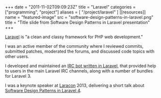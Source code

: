 +++
date = "2011-11-02T09:09:23Z"
title = "Laravel"
categories = ["programming", "project"]
aliases = [
  "/project/laravel"
]
[[resources]]
  name = "featured-image"
  src = "software-design-patterns-in-laravel.png"
  title = "Title slide from Software Design Patterns in Laravel presentation"
+++

[Laravel](https://laravel.com/) is "a clean and classy framework for PHP web development."

I was an active member of the community where I reviewed commits, submitted patches, moderated the forums, and discussed code topics with other users.

I developed and maintained an [IRC bot written in Laravel](https://github.com/sparksp/laravel-ircbot), that provided help to users in the main Laravel IRC channels, along with a number of bundles for Laravel 3.

I was a keynote speaker at [Laracon](https://laracon.eu/) 2013, delivering a short talk about [Software Design Patterns in Laravel 4](https://www.slideshare.net/sparksphill/software-design-patterns-in-laravel-by-phill-sparks).
